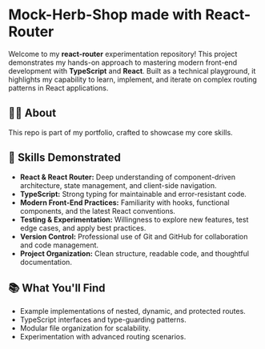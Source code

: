 # Mock-Herb-Shop made with React-Router

Welcome to my **react-router** experimentation repository! This project demonstrates my hands-on approach to mastering modern front-end development with **TypeScript** and **React**. Built as a technical playground, it highlights my capability to learn, implement, and iterate on complex routing patterns in React applications.

## 🧑‍💻 About

This repo is part of my portfolio, crafted to showcase my core skills.

## 🚀 Skills Demonstrated

- **React & React Router:** Deep understanding of component-driven architecture, state management, and client-side navigation.
- **TypeScript:** Strong typing for maintainable and error-resistant code.
- **Modern Front-End Practices:** Familiarity with hooks, functional components, and the latest React conventions.
- **Testing & Experimentation:** Willingness to explore new features, test edge cases, and apply best practices.
- **Version Control:** Professional use of Git and GitHub for collaboration and code management.
- **Project Organization:** Clean structure, readable code, and thoughtful documentation.

## 📚 What You'll Find

- Example implementations of nested, dynamic, and protected routes.
- TypeScript interfaces and type-guarding patterns.
- Modular file organization for scalability.
- Experimentation with advanced routing scenarios.
